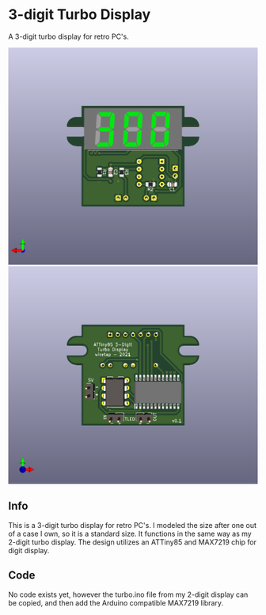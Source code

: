 # 3-digit Turbo Display
A 3-digit turbo display for retro PC's.

![front](front.png)
\
![back](back.png)

## Info
This is a 3-digit turbo display for retro PC's. I modeled the size after one out of a case I own, so it is a standard size. It functions in the same way as my 2-digit turbo display. The design utilizes an ATTiny85 and MAX7219 chip for digit display.

## Code
No code exists yet, however the turbo.ino file from my 2-digit display can be copied, and then add the Arduino compatible MAX7219 library. 
